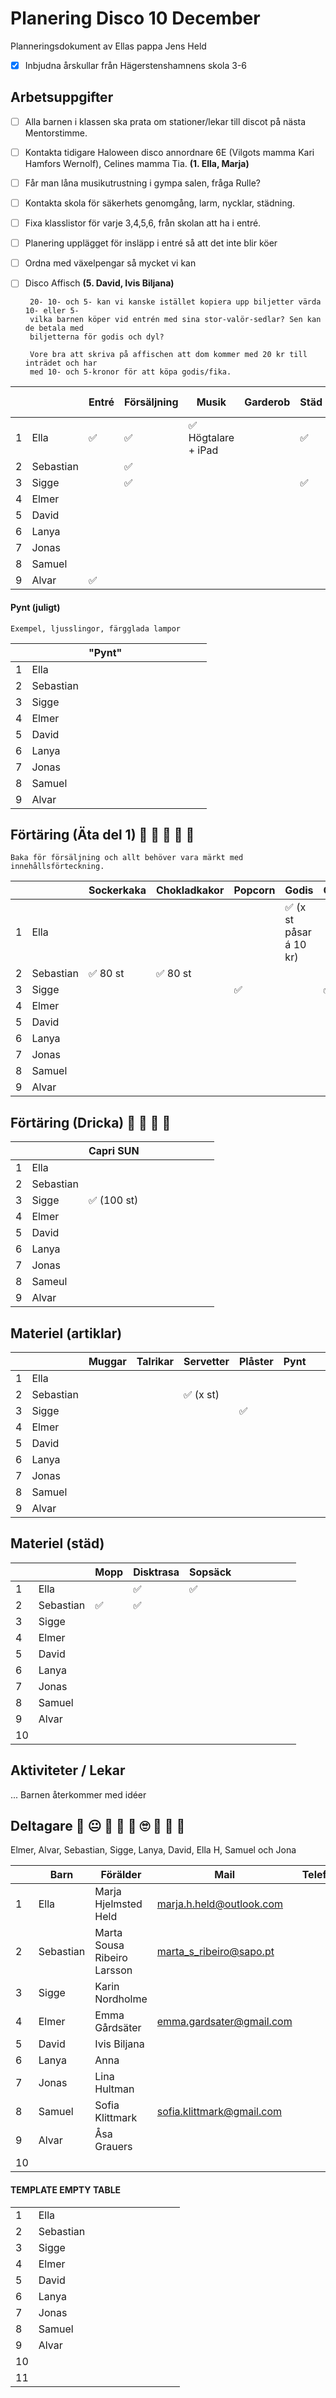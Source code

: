 # Planering Disco 10 December
Planneringsdokument av Ellas pappa Jens Held


- [x] Inbjudna årskullar från Hägerstenshamnens skola 3-6

## Arbetsuppgifter

- [ ] Alla barnen i klassen ska prata om stationer/lekar till discot på nästa Mentorstimme.

- [ ] Kontakta tidigare Haloween disco annordnare 6E (Vilgots mamma Kari Hamfors Wernolf), Celines mamma Tia. **(1. Ella, Marja)**

- [ ] Får man låna musikutrustning i gympa salen, fråga Rulle?

- [ ] Kontakta skola för säkerhets genomgång, larm, nycklar, städning.

- [ ] Fixa klasslistor för varje 3,4,5,6, från skolan att ha i entré.

- [ ] Planering upplägget för insläpp i entré så att det inte blir köer

- [ ] Ordna med växelpengar så mycket vi kan

- [ ] Disco Affisch **(5. David, Ivis Biljana)**

   ```
    20- 10- och 5- kan vi kanske istället kopiera upp biljetter värda 10- eller 5- 
    vilka barnen köper vid entrén med sina stor-valör-sedlar? Sen kan de betala med
    biljetterna för godis och dyl? 
   ```
   ```
    Vore bra att skriva på affischen att dom kommer med 20 kr till inträdet och har
    med 10- och 5-kronor för att köpa godis/fika.
    ```
 
 
|   |   | Entré  |   Försäljning  | Musik  | Garderob | Städ  | Öppna 16:45  | Sjukvårdare |   | |
|---|---|---|---|---|---|---|---|---|---|---|
| 1 | Ella  | ✅  | ✅ | ✅ Högtalare + iPad|   | ✅  | ✅ |   |   |   |
| 2 | Sebastian |   | ✅  |   |   |   |  ✅ |   |   |   |
| 3 | Sigge |   | ✅ | |   | ✅   | ✅   | ✅   |    |   |
| 4 | Elmer |   |   |   |   |  | ✅  |   |   |   |
| 5 | David |   |   |   |   |   |   |   |   |   |
| 6 | Lanya |   |   |   |   |   |   |   |   |   |
| 7 | Jonas |   |   |   |   |   |   |   |   |   |
| 8 | Samuel|   |   |   |   |   |   |   |   |   |
| 9 | Alvar | ✅   |   |   |   |   |   |   |   |   |


#### Pynt (juligt)
```
Exempel, ljusslingor, färgglada lampor
```

|   |   | "Pynt"  |  |   |   |   |   |   |   |   |
|---|---|---|---|---|---|---|---|---|---|---|
| 1 | Ella  |   |   |   |   |   |   |   |   |   |
| 2 | Sebastian |   |   |   |   |   |   |   |   |   |
| 3 | Sigge |   |   |   |   |   |   |   |   |   |
| 4 | Elmer |   |   |   |   |   |   |   |   |   |
| 5 | David |   |   |   |   |   |   |   |   |   |
| 6 | Lanya |   |   |   |   |   |   |   |   |   |
| 7 | Jonas |   |   |   |   |   |   |   |   |   |
| 8 | Samuel|   |   |   |   |   |   |   |   |   |
| 9 | Alvar |   |   |   |   |   |   |   |   |   |


## Förtäring (Äta del 1) 🍭 🍰 🍫 🍬 🍿
```
Baka för försäljning och allt behöver vara märkt med innehållsförteckning.
```

|   |   | Sockerkaka  | Chokladkakor | Popcorn | Godis  | Chokladbollar  | "Bakverk"  |   |   |   |
|---|---|---|---|---|---|---|---|---|---|---|
| 1 | Ella  |   |   |   | ✅ (x st påsar á 10 kr)  |   |   |   |   |   |
| 2 | Sebastian | ✅ 80 st   | ✅ 80 st  |   |   |   |   |   |   |   |
| 3 | Sigge |   |   | ✅ |   | ✅ 100 st |   |  |   |   |
| 4 | Elmer |   |   |   |   |   |  ✅  |   |   |   |
| 5 | David |   |   |   |   |   |   ✅ |   |   |   |
| 6 | Lanya |   |   |   |   |   |  ✅  |   |   |   |
| 7 | Jonas |   |   |   |   |   |   |   |   |   |
| 8 | Samuel|   |   |   |   |   |   |   |   |   |
| 9 | Alvar |   |   |   |   |   |   |   |   |   |


## Förtäring (Dricka) 🥛 🥂 🧉 🍾

|   |   | Capri SUN  |   |   |   |   |   |   |   |
|---|---|---|---|---|---|---|---|---|---|
| 1 | Ella  |   |   |   |   |   |   |   |   |   |
| 2 | Sebastian |   |   |   |   |   |   |   |   |   |
| 3 | Sigge | ✅ (100 st) |   |   |   |   |   |   |   |   |
| 4 | Elmer |   |   |   |   |   |   |   |   |   |
| 5 | David |   |   |   |   |   |   |   |   |   |
| 6 | Lanya |   |   |   |   |   |   |   |   |   |
| 7 | Jonas |   |   |   |   |   |   |   |   |   |
| 8 | Sameul|   |   |   |   |   |   |   |   |   |
| 9 | Alvar |   |   |   |   |   |   |   |   |   |


## Materiel (artiklar)

|   |   | Muggar | Talrikar  | Servetter  | Plåster | Pynt |   |   |   |   | 
|---|---|---|---|---|---|---|---|---|---|---|
| 1 | Ella  |   |   |   |   |   |   |   |   |   |
| 2 | Sebastian |   |   | ✅ (x st)  |   |   |   |  |   |   |
| 3 | Sigge |   |   |   |  ✅  |    |   |   |   |   |
| 4 | Elmer |   |   |   |   |   |   |   |   |   |
| 5 | David |   |   |   |   |   |   |   |   |   |
| 6 | Lanya |   |   |   |   |   |   |   |   |   |
| 7 | Jonas |   |   |   |   |   |   |   |   |   |
| 8 | Samuel|   |   |   |   |   |   |   |   |   |
| 9 | Alvar |   |   |   |   |   |   |   |   |   |


## Materiel (städ)

|   |  | Mopp  | Disktrasa   | Sopsäck  |   |   |   |   |   |   |
|---|---|---|---|---|---|---|---|---|---|---|
| 1 | Ella  |   | ✅  | ✅  |   |   |   |   |   |   |
| 2 | Sebastian | ✅ | ✅ |   |   |   |   |   |   |   |
| 3 | Sigge |   |   |   |   |   |   |   |   |   |
| 4 | Elmer |   |   |   |   |   |   |   |   |   |
| 5 | David |   |   |   |   |   |   |   |   |   |
| 6 | Lanya |   |   |   |   |   |   |   |   |   |
| 7 | Jonas |   |   |   |   |   |   |   |   |   |
| 8 | Samuel|   |   |   |   |   |   |   |   |   |
| 9 | Alvar |   |   |   |   |   |   |   |   |   |
| 10 |   |   |   |   |   |   |   |   |   |   |


## Aktiviteter / Lekar

... Barnen återkommer med idéer

## Deltagare 🤗 😐 🥳 😬 🤩 🙄 🤑 🤗 🥳 


Elmer, Alvar, Sebastian, Sigge, Lanya, David, Ella H, Samuel och Jona

|   |  Barn | Förälder | Mail  | Telefon  | Förälder  | Mail | Telefon   |
|---|---|---|---|---|---|---|---|
| 1 | Ella | Marja Hjelmsted Held  | marja.h.held@outlook.com  | | Jens  | jens.held@gmail.com  | 070-557 05 32   |    
| 2 | Sebastian | Marta Sousa Ribeiro Larsson  | marta_s_ribeiro@sapo.pt  |   |   |    |    |
| 3 | Sigge | Karin Nordholme  |   |   |   |    |    |
| 4 | Elmer | Emma Gårdsäter | emma.gardsater@gmail.com |   |   |    |    |
| 5 | David | Ivis Biljana |   |   |   |    |    |
| 6 | Lanya | Anna  |   |   |   |    |    |    |    |
| 7 | Jonas | Lina Hultman   |   |   |   |    |    |
| 8 | Samuel | Sofia Klittmark | sofia.klittmark@gmail.com |   |   |    |    |
| 9 | Alvar | Åsa Grauers  |   |   |   |    |    |
| 10|   |   |   |   |   |    |    |


#### TEMPLATE EMPTY TABLE
|   |   |   |  |   |   |   |   |   |   |   |
|---|---|---|---|---|---|---|---|---|---|---|
| 1 | Ella  |   |   |   |   |   |   |   |   |   |
| 2 | Sebastian |   |   |   |   |   |   |   |   |   |
| 3 | Sigge |   |   |   |   |   |   |   |   |   |
| 4 | Elmer |   |   |   |   |   |   |   |   |   |
| 5 | David |   |   |   |   |   |   |   |   |   |
| 6 | Lanya |   |   |   |   |   |   |   |   |   |
| 7 | Jonas |   |   |   |   |   |   |   |   |   |
| 8 | Samuel|   |   |   |   |   |   |   |   |   |
| 9 | Alvar |   |   |   |   |   |   |   |   |   |
| 10 |   |   |   |   |   |   |   |   |   |   |
| 11 |   |   |   |   |   |   |   |   |   |   |
